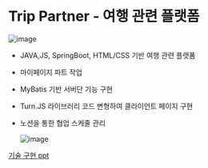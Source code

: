 <h1>Trip Partner - 여행 관련 플랫폼</h1>

![image](https://github.com/user-attachments/assets/a56cbb68-533c-44fd-8b98-b68db8446eb6)

- JAVA,JS, SpringBoot, HTML/CSS 기반 여행 관련 플랫폼
- 마이페이지 파트 작업
- MyBatis 기반 서버단 기능 구현
- Turn.JS 라이브러리 코드 변형하여 클라이언트 페이지 구현
- 노션을 통한 협업 스케줄 관리
  
  ![image](https://github.com/user-attachments/assets/8a89cb5d-fe8b-498a-9761-39215ec872b6)

[기술 구현 ppt](https://docs.google.com/presentation/d/1T9mGIZKxcgeYVZtToY4tJcPR75FeQlQvZ_ntFTNClyk/edit#slide=id.g3345c3b832a_0_62)








